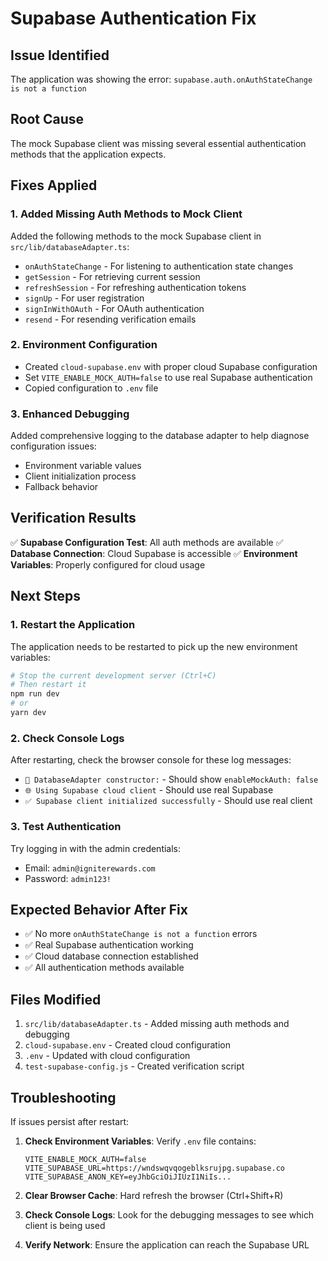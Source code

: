 # Supabase Authentication Fix

## Issue Identified
The application was showing the error: `supabase.auth.onAuthStateChange is not a function`

## Root Cause
The mock Supabase client was missing several essential authentication methods that the application expects.

## Fixes Applied

### 1. Added Missing Auth Methods to Mock Client
Added the following methods to the mock Supabase client in `src/lib/databaseAdapter.ts`:
- `onAuthStateChange` - For listening to authentication state changes
- `getSession` - For retrieving current session
- `refreshSession` - For refreshing authentication tokens
- `signUp` - For user registration
- `signInWithOAuth` - For OAuth authentication
- `resend` - For resending verification emails

### 2. Environment Configuration
- Created `cloud-supabase.env` with proper cloud Supabase configuration
- Set `VITE_ENABLE_MOCK_AUTH=false` to use real Supabase authentication
- Copied configuration to `.env` file

### 3. Enhanced Debugging
Added comprehensive logging to the database adapter to help diagnose configuration issues:
- Environment variable values
- Client initialization process
- Fallback behavior

## Verification Results
✅ **Supabase Configuration Test**: All auth methods are available
✅ **Database Connection**: Cloud Supabase is accessible
✅ **Environment Variables**: Properly configured for cloud usage

## Next Steps

### 1. Restart the Application
The application needs to be restarted to pick up the new environment variables:
```bash
# Stop the current development server (Ctrl+C)
# Then restart it
npm run dev
# or
yarn dev
```

### 2. Check Console Logs
After restarting, check the browser console for these log messages:
- `🔧 DatabaseAdapter constructor:` - Should show `enableMockAuth: false`
- `🌐 Using Supabase cloud client` - Should use real Supabase
- `✅ Supabase client initialized successfully` - Should use real client

### 3. Test Authentication
Try logging in with the admin credentials:
- Email: `admin@igniterewards.com`
- Password: `admin123!`

## Expected Behavior After Fix
- ✅ No more `onAuthStateChange is not a function` errors
- ✅ Real Supabase authentication working
- ✅ Cloud database connection established
- ✅ All authentication methods available

## Files Modified
1. `src/lib/databaseAdapter.ts` - Added missing auth methods and debugging
2. `cloud-supabase.env` - Created cloud configuration
3. `.env` - Updated with cloud configuration
4. `test-supabase-config.js` - Created verification script

## Troubleshooting
If issues persist after restart:

1. **Check Environment Variables**: Verify `.env` file contains:
   ```
   VITE_ENABLE_MOCK_AUTH=false
   VITE_SUPABASE_URL=https://wndswqvqogeblksrujpg.supabase.co
   VITE_SUPABASE_ANON_KEY=eyJhbGciOiJIUzI1NiIs...
   ```

2. **Clear Browser Cache**: Hard refresh the browser (Ctrl+Shift+R)

3. **Check Console Logs**: Look for the debugging messages to see which client is being used

4. **Verify Network**: Ensure the application can reach the Supabase URL

